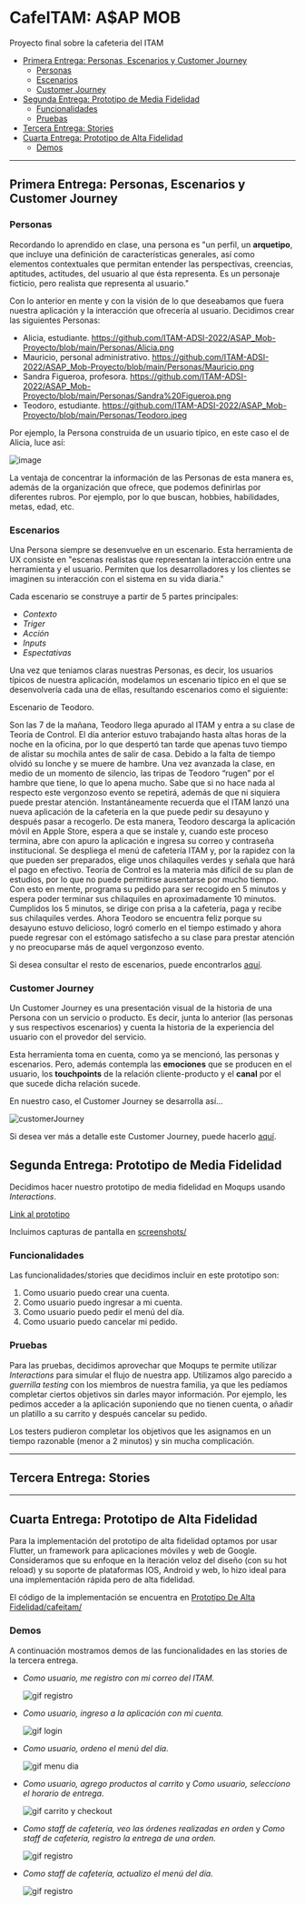 # CafeITAM: A$AP MOB 
Proyecto final sobre la cafeteria del ITAM



  - [Primera Entrega: Personas, Escenarios y Customer Journey](#primera-entrega-personas-escenarios-y-customer-journey)
    - [Personas](#personas)
    - [Escenarios](#escenarios)
    - [Customer Journey](#customer-journey)
  - [Segunda Entrega: Prototipo de Media Fidelidad](#segunda-entrega-prototipo-de-media-fidelidad)
    - [Funcionalidades](#funcionalidades)
    - [Pruebas](#pruebas)
  - [Tercera Entrega: Stories](#tercera-entrega-stories)
  - [Cuarta Entrega: Prototipo de Alta Fidelidad](#cuarta-entrega-prototipo-de-alta-fidelidad)
    - [Demos](#demos)

---
## Primera Entrega: Personas, Escenarios y Customer Journey
### Personas

  Recordando lo aprendido en clase, una persona es "un perfil, un **arquetipo**,  que  incluye  una  definición  de características  generales,  así  como elementos  contextuales  que  permitan entender  las  perspectivas,  creencias, aptitudes, actitudes, del usuario al que ésta representa. Es un personaje ficticio, pero 
realista que representa al usuario." 

Con lo anterior en mente y con la visión de lo que deseabamos que fuera nuestra aplicación y la interacción que ofrecería al usuario. Decidimos crear las siguientes Personas:

- Alicia, estudiante. https://github.com/ITAM-ADSI-2022/ASAP_Mob-Proyecto/blob/main/Personas/Alicia.png
- Mauricio, personal administrativo. https://github.com/ITAM-ADSI-2022/ASAP_Mob-Proyecto/blob/main/Personas/Mauricio.png
- Sandra Figueroa, profesora. https://github.com/ITAM-ADSI-2022/ASAP_Mob-Proyecto/blob/main/Personas/Sandra%20Figueroa.png
- Teodoro, estudiante. https://github.com/ITAM-ADSI-2022/ASAP_Mob-Proyecto/blob/main/Personas/Teodoro.jpeg

Por ejemplo, la Persona construida de un usuario típico, en este caso el de Alicia, luce así:

![image](https://user-images.githubusercontent.com/101894380/169352455-07af61ba-9558-4278-9704-425dfc65cdf9.png)

La ventaja de concentrar la información de las Personas de esta manera es, además de la organización que ofrece, que podemos definirlas por diferentes rubros. Por ejemplo, por lo que buscan, hobbies, habilidades, metas, edad, etc. 

### Escenarios

Una Persona siempre se desenvuelve en un escenario. Esta herramienta de UX consiste en "escenas realistas que representan la interacción entre una herramienta y el 
usuario. Permiten que los desarrolladores y los clientes se imaginen su interacción con el sistema en su vida diaria."

Cada escenario se construye a partir de 5 partes principales:

- *Contexto*
- *Triger*
- *Acción*
- *Inputs*
- *Espectativas*

Una vez que teniamos claras nuestras Personas, es decir, los usuarios típicos de nuestra aplicación, modelamos un escenario típico en el que se desenvolvería cada una de ellas, resultando escenarios como el siguiente: 

Escenario de Teodoro.

Son las 7 de la mañana, Teodoro llega apurado al ITAM y entra a su clase de Teoría de Control.
El día anterior estuvo trabajando hasta altas horas de la noche en la oficina, por lo que
despertó tan tarde que apenas tuvo tiempo de alistar su mochila antes de salir de casa. Debido
a la falta de tiempo olvidó su lonche y se muere de hambre.
Una vez avanzada la clase, en medio de un momento de silencio, las tripas de Teodoro “rugen”
por el hambre que tiene, lo que lo apena mucho. Sabe que si no hace nada al respecto este
vergonzoso evento se repetirá, además de que ni siquiera puede prestar atención.
Instantáneamente recuerda que el ITAM lanzó una nueva aplicación de la cafetería en la que
puede pedir su desayuno y después pasar a recogerlo. De esta manera, Teodoro descarga la
aplicación móvil en Apple Store, espera a que se instale y, cuando este proceso termina, abre
con apuro la aplicación e ingresa su correo y contraseña institucional. Se despliega el menú de
cafetería ITAM y, por la rapidez con la que pueden ser preparados, elige unos chilaquiles
verdes y señala que hará el pago en efectivo.
Teoría de Control es la materia más difícil de su plan de estudios, por lo que no puede
permitirse ausentarse por mucho tiempo. Con esto en mente, programa su pedido para ser
recogido en 5 minutos y espera poder terminar sus chilaquiles en aproximadamente 10
minutos.
Cumplidos los 5 minutos, se dirige con prisa a la cafetería, paga y recibe sus chilaquiles verdes.
Ahora Teodoro se encuentra feliz porque su desayuno estuvo delicioso, logró comerlo en el
tiempo estimado y ahora puede regresar con el estómago satisfecho a su clase para prestar
atención y no preocuparse más de aquel vergonzoso evento.

Si desea consultar el resto de escenarios, puede encontrarlos [aquí](https://github.com/ITAM-ADSI-2022/ASAP_Mob-Proyecto/blob/main/Escenarios/escenarios.pdf).

### Customer Journey

Un Customer Journey es una presentación visual de la historia de una Persona con un servicio o producto. Es decir, junta lo anterior (las personas y sus respectivos escenarios) y cuenta la historia de la experiencia del usuario con el provedor del servicio. 

Esta herramienta toma en cuenta, como ya se mencionó, las personas y escenarios. Pero, además contempla las **emociones** que se producen en el usuario, los **touchpoints** de la relación cliente-producto y el **canal** por el que sucede dicha relación sucede.

En nuestro caso, el Customer Journey se desarrolla así...

![customerJourney](https://user-images.githubusercontent.com/101894380/169356911-5c69af34-b7af-4773-9023-0f08ab65a45b.png)

Si desea ver más a detalle este Customer Journey, puede hacerlo [aquí](https://raw.githubusercontent.com/ITAM-ADSI-2022/ASAP_Mob-Proyecto/main/Customer%20Journey/customerJourney.png).

## Segunda Entrega: Prototipo de Media Fidelidad


Decidimos hacer nuestro prototipo de media fidelidad en Moqups usando *Interactions*. 

[Link al prototipo](https://app.moqups.com/a4XSqy9iyFDoWHIkiGq2jcIYFxC8B5Jk/view/page/a5b4ae4f3)

Incluimos capturas de pantalla en [screenshots/](https://github.com/ITAM-ADSI-2022/ASAP_Mob-Proyecto/tree/main/Prototipo/screenshots/)
### Funcionalidades

Las funcionalidades/stories que decidimos incluir en este prototipo son:

1. Como usuario puedo crear una cuenta.
2. Como usuario puedo ingresar a mi cuenta.
3. Como usuario puedo pedir el menú del día.
4. Como usuario puedo cancelar mi pedido. 

### Pruebas

Para las pruebas, decidimos aprovechar que Moqups te permite utilizar *Interactions* para simular el flujo de nuestra app. Utilizamos algo parecido a *guerrilla testing* con los miembros de nuestra familia, ya que les pedíamos completar ciertos objetivos sin darles mayor información. Por ejemplo, les pedimos acceder a la aplicación suponiendo que no tienen cuenta, o añadir un platillo a su carrito y después cancelar su pedido. 

Los testers pudieron completar los objetivos que les asignamos en un tiempo razonable (menor a 2 minutos) y sin mucha complicación.

---

## Tercera Entrega: Stories

---


## Cuarta Entrega: Prototipo de Alta Fidelidad 

Para la implementación del prototipo de alta fidelidad optamos por usar Flutter, un framework para aplicaciones móviles y web de Google. Consideramos que su enfoque en la iteración veloz del diseño (con su hot reload) y su soporte de plataformas IOS, Android y web, lo hizo ideal para una implementación rápida pero de alta fidelidad. 

El código de la implementación se encuentra en [Prototipo De Alta Fidelidad/cafeitam/](https://github.com/ITAM-ADSI-2022/ASAP_Mob-Proyecto/tree/main/Prototipo%20De%20Alta%20Fidelidad/cafeitam)

### Demos

A continuación mostramos demos de las funcionalidades en las stories de la tercera entrega. 

- *Como usuario, me registro con mi correo del ITAM.*


  ![gif registro](Prototipo%20De%20Alta%20Fidelidad/gifs/registro.gif)


- *Como usuario, ingreso a la aplicación con mi cuenta.*

  ![gif login](Prototipo%20De%20Alta%20Fidelidad/gifs/login.gif)


- *Como usuario, ordeno el menú del día.*


  ![gif menu dia](Prototipo%20De%20Alta%20Fidelidad/gifs/pedirMenuDelDia.gif)


- *Como usuario, agrego productos al carrito* y *Como usuario, selecciono el horario de entrega.*


  ![gif carrito y checkout](Prototipo%20De%20Alta%20Fidelidad/gifs/pedidoGeneral.gif)


- *Como staff de cafetería, veo las órdenes realizadas en orden* y *Como staff de cafetería, registro la entrega de una orden.*


  ![gif registro](Prototipo%20De%20Alta%20Fidelidad/gifs/cafeDespachaOrdenes.gif)



- *Como staff de cafetería, actualizo el menú del día.*


  ![gif registro](Prototipo%20De%20Alta%20Fidelidad/gifs/editarMenuDelDia.gif)

